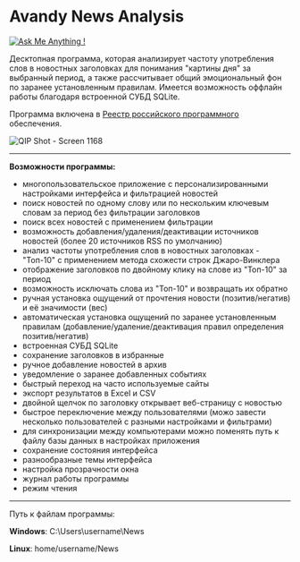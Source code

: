# Avandy News Analysis
[![Ask Me Anything !](https://img.shields.io/badge/Ask%20me-anything-1abc9c.svg)](https://GitHub.com/Naereen/ama)

Десктопная программа, которая анализирует частоту употребления слов в новостных заголовках для понимания "картины дня" за выбранный период, а также рассчитывает общий эмоциональный фон по заранее установленным правилам. Имеется возможность оффлайн работы благодаря встроенной СУБД SQLite.

Программа включена в [Реестр российского программного](https://reestr.digital.gov.ru/reestr/1483979/) обеспечения.

![QIP Shot - Screen 1168](https://github.com/mrprogre/avandy-news/assets/45883640/81e94755-32bb-4054-9420-d46028ec0eeb)

----
**Возможности программы:**
- многопользовательское приложение с персонализированными настройками интерфейса и фильтрацией новостей
- поиск новостей по одному слову или по нескольким ключевым словам за период без фильтрации заголовков
- поиск всех новостей с применением фильтрации
- возможность добавления/удаления/деактивации источников новостей (более 20 источников RSS по умолчанию)
- анализ частоты употребления слов в новостных заголовках - "Топ-10" с применением метода схожести строк Джаро-Винклера
- отображение заголовков по двойному клику на слове из "Топ-10" за период
- возможность исключать слова из "Топ-10" и возвращать их обратно
- ручная установка ощущений от прочтения новости (позитив/негатив) и её значимости (вес)
- автоматическая установка ощущений по заранее установленным правилам (добавление/удаление/деактивация правил определения позитив/негатив)
- встроенная СУБД SQLite
- сохранение заголовков в избранные
- ручное добавление новостей в архив
- уведомление о заранее добавленных событиях
- быстрый переход на часто используемые сайты
- экспорт результатов в Excel и CSV
- двойной щелчок по заголовку открывает веб-страницу с новостью
- быстрое переключение между пользователями (можо завести несколько пользователей с разными настройками и фильтрами)
- для синхронизации между компьютерами можно поменять путь к файлу базы данных в настройках приложения
- сохранение состояния интерфейса
- разнообразные темы интерфейса
- настройка прозрачности окна
- журнал работы программы
- режим чтения

----

Путь к файлам программы:

**Windows**: C:\Users\username\News

**Linux**: home/username/News

